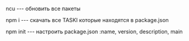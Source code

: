 <p>ncu --- обновить все пакеты </p>
<p>npm i  --- скачать все TASKI которые находятся в package.json </p>
<p>npm init --- настроить package.json :name, version, description, main </p>
